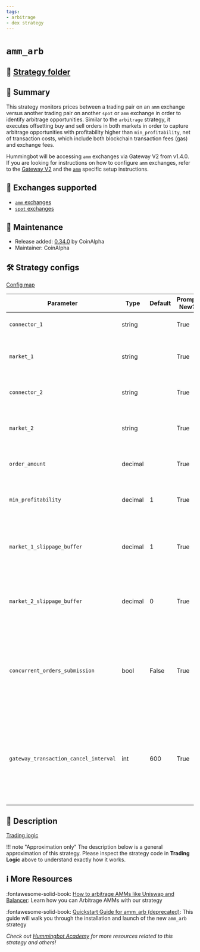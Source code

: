 ```yaml
---
tags:
- arbitrage
- dex strategy
---
```


# `amm_arb`

## 📁 [Strategy folder](https://github.com/hummingbot/hummingbot/tree/master/hummingbot/strategy/amm_arb)

## 📝 Summary

This strategy monitors prices between a trading pair on an `amm` exchange versus another trading pair on another `spot` or `amm` exchange in order to identify arbitrage opportunities. Similar to the `arbitrage` strategy, it executes offsetting buy and sell orders in both markets in order to capture arbitrage opportunities with profitability higher than `min_profitability`, net of transaction costs, which include both blockchain transaction fees (gas) and exchange fees.

Hummingbot will be accessing `amm` exchanges via Gateway V2 from v1.4.0. If you are looking for instructions on how to configure `amm` exchanges, refer to the [Gateway V2](/protocols/gateway/) and the [`amm`](/exchanges/#amm) specific setup instructions.

## 🏦 Exchanges supported

* [`amm` exchanges](/exchanges/#amm)
* [`spot` exchanges](/exchanges/#spot)

## 👷 Maintenance

* Release added: [0.34.0](/release-notes/0.34.0/) by CoinAlpha
* Maintainer: CoinAlpha

## 🛠️ Strategy configs

[Config map](https://github.com/hummingbot/hummingbot/blob/master/hummingbot/strategy/amm_arb/amm_arb_config_map.py)

| Parameter                    | Type        | Default     | Prompt New? | Prompt                                                 |
|------------------------------|-------------|-------------|-------------|--------------------------------------------------------|
| `connector_1` | string | | True | Enter your first spot connector (Exchange/AMM) |
| `market_1` | string | | True | Enter the token trading pair you would like to trade on [connector_1] |
| `connector_2` | string | | True | Enter your second spot connector (Exchange/AMM) |
| `market_2` | string | | True | Enter the token trading pair you would like to trade on [connector_2] |
| `order_amount` | decimal | | True | What is the amount of [base_asset] per order? |
| `min_profitability` | decimal | 1 | True | What is the minimum profitability for you to make a trade? |
| `market_1_slippage_buffer` | decimal | 1 | True | How much buffer do you want to add to the price to account for slippage for orders on the first market |
| `market_2_slippage_buffer` | decimal | 0 | True | How much buffer do you want to add to the price to account for slippage for orders on the second market |
| `concurrent_orders_submission` | bool | False | True | Do you want to submit both arb orders concurrently (Yes/No) ? If No, the bot will wait for first connector order filled before submitting the other order |
| `gateway_transaction_cancel_interval` | int | 600 | True | After what time should blockchain transactions be cancelled if they are not included in a block? (this only affects decentralized exchanges) (Enter time in seconds) >>> |

## 📓 Description

[Trading logic](https://github.com/hummingbot/hummingbot/blob/master/hummingbot/strategy/amm_arb/amm_arb.py)

!!! note "Approximation only"
    The description below is a general approximation of this strategy. Please inspect the strategy code in **Trading Logic** above to understand exactly how it works.

## ℹ️ More Resources

:fontawesome-solid-book: [How to arbitrage AMMs like Uniswap and Balancer](https://hummingbot.io/blog/2020-12-amm-arbitrage-uniswap-balancer): Learn how you can Arbitrage AMMs with our strategy

:fontawesome-solid-book: [Quickstart Guide for amm_arb (deprecated)](https://hummingbot.io/en/academy/amm-arb): This guide will walk you through the installation and launch of the new `amm_arb` strategy

*Check out [Hummingbot Academy](https://hummingbot.io/en/academy) for more resources related to this strategy and others!*